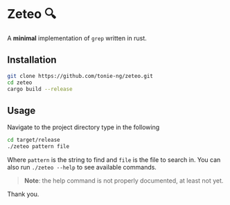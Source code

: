 # Zeteo 🔍
A **minimal** implementation of `grep` written in rust.
## Installation
```bash
git clone https://github.com/tonie-ng/zeteo.git
cd zeteo
cargo build --release
```

## Usage
Navigate to the project directory type in the following
```bash
cd target/release
./zeteo pattern file
```
Where `pattern` is the string to find and `file` is the file to search in.
You can also run `./zeteo --help` to see available commands.
> **Note**: the help command is not properly documented, at least not yet.

Thank you.
